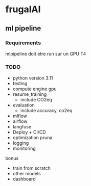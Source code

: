 # frugalAI

## ml pipeline
### Requirements
mlpipeline doit etre run sur un GPU T4

### TODO
- python version 3.11
- testing
- compute engine gpu 
- resume_training
    - include CO2eq
- evaluation
    - include accuracy, co2eq
- mlflow
- airflow
- langfuse
- Deploy + CI/CD
- optimization pruna
- logging
- monitoring

bonus
- train from scratch
- other models
- dashboard

